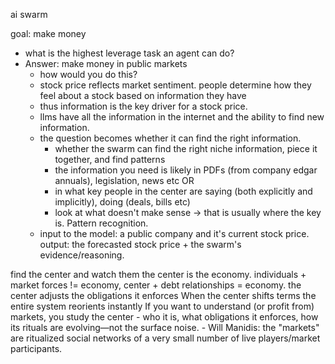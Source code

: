 ai swarm

goal: make money

- what is the highest leverage task an agent can do? 
- Answer: make money in public markets
    - how would you do this?
    - stock price reflects market sentiment. people determine how they feel about a stock based on information they have
    - thus information is the key driver for a stock price.
    - llms have all the information in the internet and the ability to find new information.
    - the question becomes whether it can find the right information.
        - whether the swarm can find the right niche information, piece it together, and find patterns
        - the information you need is likely in PDFs (from company edgar annuals), legislation, news etc OR
        - in what key people in the center are saying (both explicitly and implicitly), doing (deals, bills etc)
        - look at what doesn't make sense -> that is usually where the key is. Pattern recognition.
    - input to the model: a public company and it's current stock price. output: the forecasted stock price + the swarm's evidence/reasoning. 

find the center and watch them
the center is the economy. individuals + market forces != economy, center + debt relationships = economy. 
the center adjusts the obligations it enforces
When the center shifts terms the entire system reorients instantly
If you want to understand (or profit from) markets, you study the center - who it is, what obligations it enforces, how its rituals are evolving—not the surface noise.
    - Will Manidis: the "markets" are ritualized social networks of a very small number of live players/market participants. 